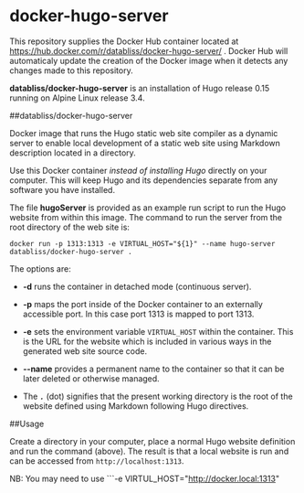 # docker-hugo-server

This repository supplies the Docker Hub container located at 
https://hub.docker.com/r/databliss/docker-hugo-server/ . Docker Hub will 
automaticaly update the creation of the Docker image when it detects any 
changes made to this repository.

**databliss/docker-hugo-server** is an installation of Hugo release 0.15 
running on Alpine Linux release 3.4.


##databliss/docker-hugo-server

Docker image that runs the Hugo static web site compiler as a dynamic server
to enable local development of a static web site using Markdown description
located in a directory. 

Use this Docker container _instead of installing Hugo_ directly on your
computer. This will keep Hugo and its dependencies separate from any
software you have installed.

The file **hugoServer** is provided as an example run script to run the Hugo
website from within this image. The command to run the server from
the root directory of the web site is:

    docker run -p 1313:1313 -e VIRTUAL_HOST="${1}" --name hugo-server databliss/docker-hugo-server .

The options are:

* **-d** runs the container in detached mode (continuous server).

* **-p** maps the port inside of the Docker container to an externally accessible port. In this case port 1313 is mapped to port 1313.

* **-e** sets the environment variable ```VIRTUAL_HOST``` within the container. This is the URL for the website which is included in various ways in the generated web site source code.

* **--name** provides a permanent name to the container so that it can be later deleted or otherwise managed.

* The ***```.```*** (dot) signifies that the present working directory is the root of the website defined using Markdown following Hugo directives.

##Usage

Create a directory in your computer, place a normal Hugo website definition and
run the command (above). The result is that a local website is run and can be 
accessed from ```http://localhost:1313```. 

NB: You may need to use ```-e VIRTUL_HOST="http://docker.local:1313"
